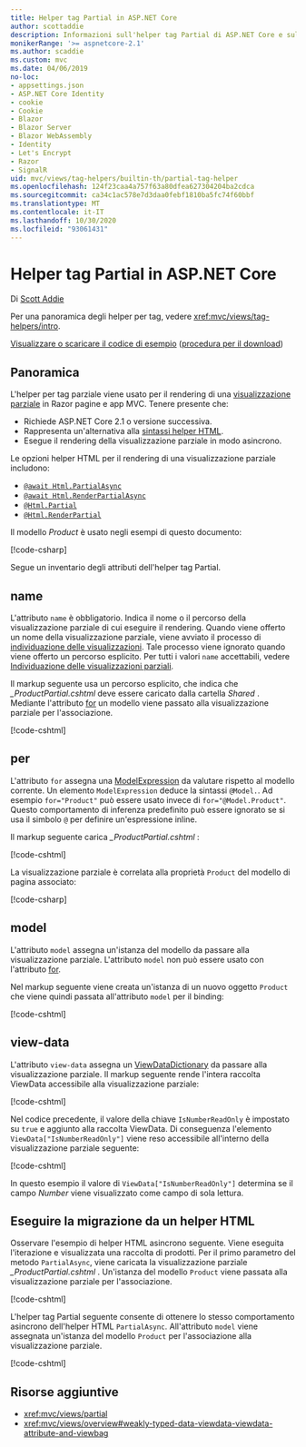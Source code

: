 ```yaml
---
title: Helper tag Partial in ASP.NET Core
author: scottaddie
description: Informazioni sull'helper tag Partial di ASP.NET Core e sul ruolo dei singoli attributi dell'helper nel rendering di una visualizzazione parziale.
monikerRange: '>= aspnetcore-2.1'
ms.author: scaddie
ms.custom: mvc
ms.date: 04/06/2019
no-loc:
- appsettings.json
- ASP.NET Core Identity
- cookie
- Cookie
- Blazor
- Blazor Server
- Blazor WebAssembly
- Identity
- Let's Encrypt
- Razor
- SignalR
uid: mvc/views/tag-helpers/builtin-th/partial-tag-helper
ms.openlocfilehash: 124f23caa4a757f63a80dfea627304204ba2cdca
ms.sourcegitcommit: ca34c1ac578e7d3daa0febf1810ba5fc74f60bbf
ms.translationtype: MT
ms.contentlocale: it-IT
ms.lasthandoff: 10/30/2020
ms.locfileid: "93061431"
---
```

# <a name="partial-tag-helper-in-aspnet-core"></a>Helper tag Partial in ASP.NET Core

Di [Scott Addie](https://github.com/scottaddie)

Per una panoramica degli helper per tag, vedere <xref:mvc/views/tag-helpers/intro>.

[Visualizzare o scaricare il codice di esempio](https://github.com/dotnet/AspNetCore.Docs/tree/master/aspnetcore/mvc/views/tag-helpers/built-in/samples) ([procedura per il download](xref:index#how-to-download-a-sample))

## <a name="overview"></a>Panoramica

L'helper per tag parziale viene usato per il rendering di una [visualizzazione parziale](xref:mvc/views/partial) in Razor pagine e app MVC. Tenere presente che:

* Richiede ASP.NET Core 2.1 o versione successiva.
* Rappresenta un'alternativa alla [sintassi helper HTML](xref:mvc/views/partial#reference-a-partial-view).
* Esegue il rendering della visualizzazione parziale in modo asincrono.

Le opzioni helper HTML per il rendering di una visualizzazione parziale includono:

* [`@await Html.PartialAsync`](/dotnet/api/microsoft.aspnetcore.mvc.rendering.htmlhelperpartialextensions.partialasync)
* [`@await Html.RenderPartialAsync`](/dotnet/api/microsoft.aspnetcore.mvc.rendering.htmlhelperpartialextensions.renderpartialasync)
* [`@Html.Partial`](/dotnet/api/microsoft.aspnetcore.mvc.rendering.htmlhelperpartialextensions.partial)
* [`@Html.RenderPartial`](/dotnet/api/microsoft.aspnetcore.mvc.rendering.htmlhelperpartialextensions.renderpartial)

Il modello *Product* è usato negli esempi di questo documento:

[!code-csharp[](samples/TagHelpersBuiltIn/Models/Product.cs)]

Segue un inventario degli attributi dell'helper tag Partial.

## <a name="name"></a>name

L'attributo `name` è obbligatorio. Indica il nome o il percorso della visualizzazione parziale di cui eseguire il rendering. Quando viene offerto un nome della visualizzazione parziale, viene avviato il processo di [individuazione delle visualizzazioni](xref:mvc/views/overview#view-discovery). Tale processo viene ignorato quando viene offerto un percorso esplicito. Per tutti i valori `name` accettabili, vedere [Individuazione delle visualizzazioni parziali](xref:mvc/views/partial#partial-view-discovery).

Il markup seguente usa un percorso esplicito, che indica che *_ProductPartial.cshtml* deve essere caricato dalla cartella *Shared* . Mediante l'attributo [for](#for) un modello viene passato alla visualizzazione parziale per l'associazione.

[!code-cshtml[](samples/TagHelpersBuiltIn/Pages/Product.cshtml?name=snippet_Name)]

## <a name="for"></a>per

L'attributo `for` assegna una [ModelExpression](/dotnet/api/microsoft.aspnetcore.mvc.viewfeatures.modelexpression) da valutare rispetto al modello corrente. Un elemento `ModelExpression` deduce la sintassi `@Model.`. Ad esempio `for="Product"` può essere usato invece di `for="@Model.Product"`. Questo comportamento di inferenza predefinito può essere ignorato se si usa il simbolo `@` per definire un'espressione inline.

Il markup seguente carica *_ProductPartial.cshtml* :

[!code-cshtml[](samples/TagHelpersBuiltIn/Pages/Product.cshtml?name=snippet_For)]

La visualizzazione parziale è correlata alla proprietà `Product` del modello di pagina associato:

[!code-csharp[](samples/TagHelpersBuiltIn/Pages/Product.cshtml.cs?highlight=8)]

## <a name="model"></a>model

L'attributo `model` assegna un'istanza del modello da passare alla visualizzazione parziale. L'attributo `model` non può essere usato con l'attributo [for](#for).

Nel markup seguente viene creata un'istanza di un nuovo oggetto `Product` che viene quindi passata all'attributo `model` per il binding:

[!code-cshtml[](samples/TagHelpersBuiltIn/Pages/Product.cshtml?name=snippet_Model)]

## <a name="view-data"></a>view-data

L'attributo `view-data` assegna un [ViewDataDictionary](/dotnet/api/microsoft.aspnetcore.mvc.viewfeatures.viewdatadictionary) da passare alla visualizzazione parziale. Il markup seguente rende l'intera raccolta ViewData accessibile alla visualizzazione parziale:

[!code-cshtml[](samples/TagHelpersBuiltIn/Pages/Product.cshtml?name=snippet_ViewData&highlight=5-)]

Nel codice precedente, il valore della chiave `IsNumberReadOnly` è impostato su `true` e aggiunto alla raccolta ViewData. Di conseguenza l'elemento `ViewData["IsNumberReadOnly"]` viene reso accessibile all'interno della visualizzazione parziale seguente:

[!code-cshtml[](samples/TagHelpersBuiltIn/Pages/Shared/_ProductViewDataPartial.cshtml?highlight=5)]

In questo esempio il valore di `ViewData["IsNumberReadOnly"]` determina se il campo *Number* viene visualizzato come campo di sola lettura.

## <a name="migrate-from-an-html-helper"></a>Eseguire la migrazione da un helper HTML

Osservare l'esempio di helper HTML asincrono seguente. Viene eseguita l'iterazione e visualizzata una raccolta di prodotti. Per il primo parametro del metodo `PartialAsync`, viene caricata la visualizzazione parziale *_ProductPartial.cshtml* . Un'istanza del modello `Product` viene passata alla visualizzazione parziale per l'associazione.

[!code-cshtml[](samples/TagHelpersBuiltIn/Pages/Products.cshtml?name=snippet_HtmlHelper&highlight=3)]

L'helper tag Partial seguente consente di ottenere lo stesso comportamento asincrono dell'helper HTML `PartialAsync`. All'attributo `model` viene assegnata un'istanza del modello `Product` per l'associazione alla visualizzazione parziale.

[!code-cshtml[](samples/TagHelpersBuiltIn/Pages/Products.cshtml?name=snippet_TagHelper&highlight=3)]

## <a name="additional-resources"></a>Risorse aggiuntive

* <xref:mvc/views/partial>
* <xref:mvc/views/overview#weakly-typed-data-viewdata-viewdata-attribute-and-viewbag>

